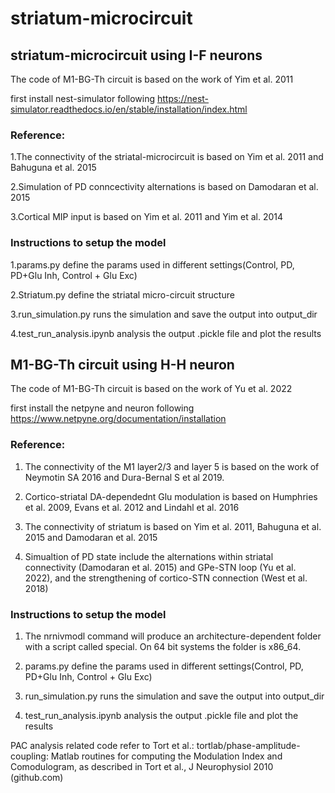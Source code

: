 # striatum-microcircuit
## striatum-microcircuit using I-F neurons

The code of M1-BG-Th circuit is based on the work of Yim et al. 2011

first install nest-simulator following https://nest-simulator.readthedocs.io/en/stable/installation/index.html

### Reference:

1.The connectivity of the striatal-microcircuit is based on Yim et al. 2011 and Bahuguna et al. 2015

2.Simulation of PD conncectivity alternations is  based on Damodaran et al. 2015

3.Cortical MIP input is based on Yim et al. 2011 and Yim et al. 2014

### Instructions to setup the model
1.params.py define the params used in different settings(Control, PD, PD+Glu Inh, Control + Glu Exc)

2.Striatum.py define the striatal micro-circuit structure

3.run_simulation.py runs the simulation and save the output into output_dir

4.test_run_analysis.ipynb analysis the  output .pickle file and plot the results 

## M1-BG-Th circuit using H-H neuron

The code of M1-BG-Th circuit is based on the work of Yu et al. 2022

first install the netpyne and neuron following https://www.netpyne.org/documentation/installation


### Reference:

1. The connectivity of the M1 layer2/3 and layer 5 is based on the work of Neymotin SA 2016 and Dura-Bernal S et al 2019. 

2. Cortico-striatal DA-dependednt Glu modulation is based on Humphries et al. 2009, Evans et al. 2012 and Lindahl et al. 2016

3. The connectivity of striatum is based on Yim et al. 2011, Bahuguna et al. 2015 and Damodaran et al. 2015

4. Simualtion of PD state include the alternations within striatal connectivity (Damodaran et al. 2015) and GPe-STN loop (Yu et al. 2022), and the strengthening of cortico-STN connection (West et al. 2018)

### Instructions to setup the model

1. The nrnivmodl command will produce an architecture-dependent folder with a script called special. On 64 bit systems the folder is x86_64.

2. params.py define the params used in different settings(Control, PD, PD+Glu Inh, Control + Glu Exc)

3. run_simulation.py runs the simulation and save the output into output_dir

4. test_run_analysis.ipynb analysis the  output .pickle file and plot the results 

PAC analysis related code refer to Tort et al.:
tortlab/phase-amplitude-coupling: Matlab routines for computing the Modulation Index and Comodulogram, as described in Tort et al., J Neurophysiol 2010 (github.com)



